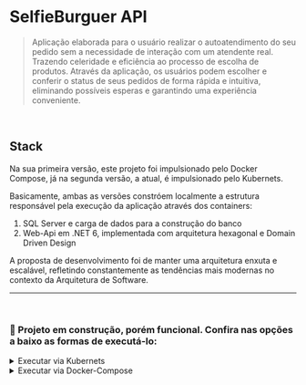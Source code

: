 ﻿# SelfieBurguer API

> Aplicação elaborada para o usuário realizar o autoatendimento do seu pedido sem a necessidade de interação com um atendente real. Trazendo celeridade e eficiência ao processo de escolha de produtos. Através da aplicação, os usuários podem escolher e conferir o status de seus pedidos de forma rápida e intuitiva, eliminando possíveis esperas e garantindo uma experiência conveniente.

<br>

## Stack

Na sua primeira versão, este projeto foi impulsionado pelo Docker Compose, já na segunda versão, a atual, é impulsionado pelo Kubernets.

Basicamente, ambas as versões constróem localmente a estrutura responsável pela execução da aplicação através dos containers:
1. SQL Server e carga de dados para a construção do banco
2. Web-Api em .NET 6, implementada com arquitetura hexagonal e Domain Driven Design

A proposta de desenvolvimento foi de manter uma arquitetura enxuta e escalável, refletindo constantemente as tendências mais modernas no contexto da Arquitetura de Software.

<hr>
<br>

### 🚧 Projeto em construção, porém funcional. Confira nas opções a baixo as formas de executá-lo:

<details>
<summary>Executar via Kubernets</summary>

# 🚧

<br>

</details>


<details>
<summary>Executar via Docker-Compose</summary>

## 👨‍💻 Instruções de execução no terminal
Abra o terminal de sua preferência, clone o projeto e acesse o diretório raiz.

Execute o comando `./ambiente-iniciar.ps1` (Windows com WSL2) ou `./ambiente-iniciar.sh` (Linux e Mac) para buildar a aplicação:

```sh
# Os arquivos de script "ambiente-iniciar.ps1" e "ambiente-iniciar.sh" executam:
docker-compose -f .\docker-compose.yml up
```

<div style="text-align:center;">
	<img src="./assets/1.png">
</div>

<br>
<br>

Abra seu navegador e acesse a documentação da aplicação pela url `http://localhost:8001/swagger`.

<div style="text-align:center;">
	<img src="./assets/2.png">
</div>

<br>
<br>

⚠️ Para finalizar os containers, digite `CTRL+C` no terminal e em seguida execute o comando `./ambiente-parar.ps1` (Windows com WSL2) ou `./ambiente-parar.sh` (Linux e Mac).

```sh
# Os arquivos de script "ambiente-parar.ps1" e "ambiente-parar.sh" executam:
docker-compose -f .\docker-compose.yml down ; docker rm $(docker ps -q --filter status=exited) ;  docker ps -a
```

<div style="text-align:center;">
	<img src="./assets/3.png">
</div>
<hr>
<br>

## 🆚 Instruções de execução no visual studio
No Gerenciador de Soluções, localize o arquivo `docker-compose`:
<div style="text-align:center;">
	<img src="./assets/4.png">
</div>

<br>
<br>


Clique com o botão direito em cima dele e marque a opção "Definir projeto de inicialização":
<div style="text-align:center;">
	<img src="./assets/5.png">
</div>

<br>
<br>

Em seguida, clique no ícone de "play" verde do Docker Compose, localizado no centro superior da IDE:
<div style="text-align:center;">
	<img src="./assets/6.png">
</div>

<br>
<br>

Aguarde alguns instantes até que o navegador abra automaticamente o swagger da aplicação.

</details>